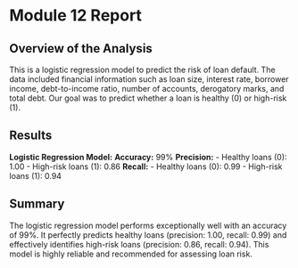 # Module 12 Report

## Overview of the Analysis

This is a logistic regression model to predict the risk of loan default. The data included financial information such as loan size, interest rate, borrower income, debt-to-income ratio, number of accounts, derogatory marks, and total debt. Our goal was to predict whether a loan is healthy (0) or high-risk (1).

## Results

 **Logistic Regression Model:**
   **Accuracy:** 99%
   **Precision:**
    - Healthy loans (0): 1.00
    - High-risk loans (1): 0.86
   **Recall:**
    - Healthy loans (0): 0.99
    - High-risk loans (1): 0.94

## Summary

The logistic regression model performs exceptionally well with an accuracy of 99%. It perfectly predicts healthy loans (precision: 1.00, recall: 0.99) and effectively identifies high-risk loans (precision: 0.86, recall: 0.94). This model is highly reliable and recommended for assessing loan risk.
